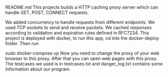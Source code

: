 README.md
This projects builds a HTTP caching proxy server which can handle GET, POST, CONNECT requests.

We added concurrency to handle requests from different endpoints.
We used TCP sockets to send and receive packets.
We cached responses according to validation and expiration rules defined in RFC7234.
This project is deployed with docker, to run this app, cd into the docker-deploy folder. Then run

sudo docker-compose up 
Now you need to change the proxy of your web browser to this proxy. After that you can open web pages with this proxy.
The testcases we used is in testcases.txt and danger_log.txt contains some information about our program.
